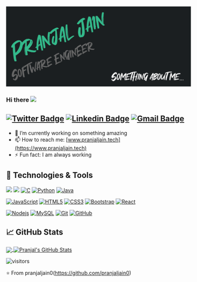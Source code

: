 [![Header](https://raw.githubusercontent.com/Pranjaljain0/Pranjaljain0/master/Asset%201.png "Header")](https://pranjaljain.tech/)

### Hi there <img src="https://raw.githubusercontent.com/MartinHeinz/MartinHeinz/master/wave.gif" width="30px">

## [![Twitter Badge](https://img.shields.io/badge/-@pranjaljain0-1ca0f1?style=flat-square&labelColor=1ca0f1&logo=twitter&logoColor=white&link=https://twitter.com/pranjaljain0)](https://twitter.com/pranjaljain0) [![Linkedin Badge](https://img.shields.io/badge/-pranjaljain0-blue?style=flat-square&logo=Linkedin&logoColor=white&link=https://www.linkedin.com/in/pranjaljain0/)](https://www.linkedin.com/in/pranjaljain0/) [![Gmail Badge](https://img.shields.io/badge/-hello@pranjaljain.tech-c14438?style=flat-square&logo=Gmail&logoColor=white&link=mailto:hello@pranjaljain.tech)](mailto:hello@pranjaljain.tech)

- 🔭 I’m currently working on something amazing
- 📫 How to reach me: [www.pranjaljain.tech](https://www.pranjaljain.tech)
- ⚡ Fun fact: I am always working

## 🔧 Technologies & Tools

![](https://img.shields.io/badge/OS-Linux-informational?style=flat&logo=linux&logoColor=white&color=2bbc8a)
![](https://img.shields.io/badge/Editor-VSCode-blue)
[![C](https://img.shields.io/badge/-A8B9CC?style=flat&logo=c&logoColor=white&link=https://github.com/pranjaljain0)](https://github.com/pranjaljain0)
[![Python](https://img.shields.io/badge/-Python-black?style=flat&logo=python&link=https://github.com/pranjaljain0)](https://github.com/pranjaljain0)
[![Java](https://img.shields.io/badge/Java-orange?style=flat&logo=java&logoColor=white&link=https://github.com/pranjaljain0)](https://github.com/pranjaljain0)

[![JavaScript](https://img.shields.io/badge/-JavaScript-black?style=flat&logo=javascript&link=https://github.com/pranjaljain0)](https://github.com/pranjaljain0)
[![HTML5](https://img.shields.io/badge/-HTML5-E34F26?style=flat&logo=html5&logoColor=white&link=https://github.com/pranjaljain0)](https://github.com/pranjaljain0)
[![CSS3](https://img.shields.io/badge/-CSS3-1572B6?style=flat&logo=css3&link=https://github.com/pranjaljain0)](https://github.com/pranjaljain0)
[![Bootstrap](https://img.shields.io/badge/-Bootstrap-563D7C?style=flat&logo=bootstrap&link=https://github.com/pranjaljain0)](https://github.com/pranjaljain0)
[![React](https://img.shields.io/badge/-React-black?style=flat&logo=react&link=https://github.com/pranjaljain0)](https://github.com/pranjaljain0)

[![Nodejs](https://img.shields.io/badge/-Nodejs-black?style=flat&logo=Node.js&link=https://github.com/pranjaljain0)](https://github.com/pranjaljain0)
[![MySQL](https://img.shields.io/badge/-MySQL-black?style=flat&logo=mysql&link=https://github.com/pranjaljain0)](https://github.com/pranjaljain0)
[![Git](https://img.shields.io/badge/-Git-black?style=flat&logo=git&link=https://github.com/pranjaljain0)](https://github.com/pranjaljain0)
[![GitHub](https://img.shields.io/badge/-GitHub-181717?style=flat&logo=github&link=https://github.com/pranjaljain0)](https://github.com/pranjaljain0)

## &#x1f4c8; GitHub Stats

<a href="https://github.com/Pranjaljain0/Pranjaljain0">
  <img align="center" src="https://github-readme-stats.vercel.app/api/top-langs/?username=Pranjaljain0&hide=css,hack&title_color=ffffff&text_color=c9cacc&icon_color=2bbc8a&bg_color=1d1f21" />
</a>
<a href="https://github.com/Pranjaljain0/Pranjaljain0">
  <img align="center" src="https://github-readme-stats.vercel.app/api?username=pranjaljain0&show_icons=true&line_height=27&count_private=true&&theme=radical" alt="Pranjal's GitHub Stats" />
</a>

![visitors](https://visitor-badge.glitch.me/badge?page_id=pranjaljain0.pranjaljain0)

⭐️ From pranjaljain0(https://github.com/pranjaljain0)
